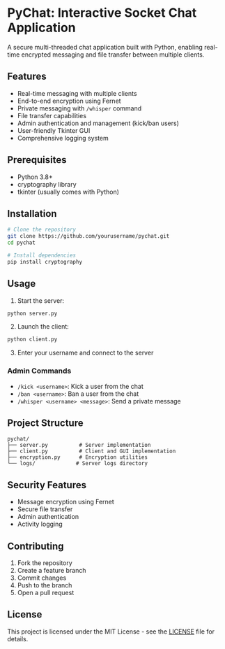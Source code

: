# PyChat: Interactive Socket Chat Application

A secure multi-threaded chat application built with Python, enabling real-time encrypted messaging and file transfer between multiple clients.

## Features

- Real-time messaging with multiple clients
- End-to-end encryption using Fernet
- Private messaging with `/whisper` command
- File transfer capabilities
- Admin authentication and management (kick/ban users)
- User-friendly Tkinter GUI
- Comprehensive logging system

## Prerequisites

- Python 3.8+
- cryptography library
- tkinter (usually comes with Python)

## Installation

```bash
# Clone the repository
git clone https://github.com/yourusername/pychat.git
cd pychat

# Install dependencies
pip install cryptography
```

## Usage

1. Start the server:
```bash
python server.py
```

2. Launch the client:
```bash
python client.py
```

3. Enter your username and connect to the server

### Admin Commands
- `/kick <username>`: Kick a user from the chat
- `/ban <username>`: Ban a user from the chat
- `/whisper <username> <message>`: Send a private message

## Project Structure

```
pychat/
├── server.py          # Server implementation
├── client.py          # Client and GUI implementation
├── encryption.py      # Encryption utilities
└── logs/             # Server logs directory
```

## Security Features

- Message encryption using Fernet
- Secure file transfer
- Admin authentication
- Activity logging

## Contributing

1. Fork the repository
2. Create a feature branch
3. Commit changes
4. Push to the branch
5. Open a pull request

## License

This project is licensed under the MIT License - see the [LICENSE](LICENSE) file for details.
